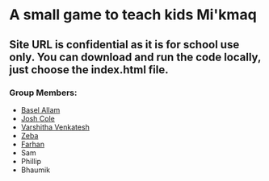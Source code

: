 # **A small game to teach kids Mi'kmaq**

## Site URL is confidential as it is for school use only. You can download and run the code locally, just choose the index.html file.

### Group Members:
- [Basel Allam](https://github.com/BOLT-7)
- [Josh Cole](https://github.com/J0wshh)
- [Varshitha Venkatesh](https://ca.linkedin.com/in/varshitha-venkateshhh-b7728b1b2) 
- [Zeba](https://github.com/neeemmmooo)
- [Farhan](https://github.com/farhanshahriars)
- Sam
- Phillip
- Bhaumik 
